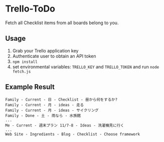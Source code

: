 # Trello-ToDo
Fetch all Checklist items from all boards belong to you.

## Usage
1. Grab your Trello application key
2. Authenticate user to obtain an API token
3. `npm install`
4. set environmental variables: `TRELLO_KEY` and `TRELLO_TOKEN` and run `node fetch.js`

## Example Result

```
Family - Current - 日 - Checklist - 昼から何をするか?
Family - Current - 月 - ideas - 走る
Family - Current - 月 - ideas - サイクリング
Family - Done - 土 - 雨なら - 水族館
...
Me - Current - 週末プラン 11/7-8 - Ideas - 洗濯機見に行く
...
Web Site - Ingredients - Blog - Checklist - Choose framework
```
